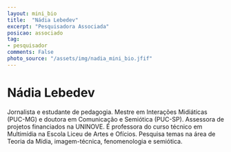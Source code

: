 ```yaml
---
layout: mini_bio
title:  "Nádia Lebedev"
excerpt: "Pesquisadora Associada"
posicao: associado
tag:
- pesquisador
comments: False
photo_source: "/assets/img/nadia_mini_bio.jfif"
---
```

# Nádia Lebedev

 Jornalista e estudante de pedagogia. Mestre em Interações Midiáticas (PUC-MG) e doutora em Comunicação e Semiótica (PUC-SP). Assessora de projetos financiados na UNINOVE. É professora do curso técnico em Multimídia na Escola Liceu de Artes e Ofícios. Pesquisa temas na área de Teoria da Mídia, imagem-técnica, fenomenologia e semiótica. 